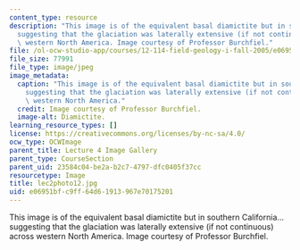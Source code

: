```yaml
---
content_type: resource
description: "This image is of the equivalent basal diamictite but in southern California\u2026\
  suggesting that the glaciation was laterally extensive (if not continuous) across\
  \ western North America. Image courtesy of Professor Burchfiel."
file: /ol-ocw-studio-app/courses/12-114-field-geology-i-fall-2005/e06951bfc9ff64d61913967e70175201_lec2photo12.jpg
file_size: 77991
file_type: image/jpeg
image_metadata:
  caption: "This image is of the equivalent basal diamictite but in southern California\u2026\
    suggesting that the glaciation was laterally extensive (if not continuous) across\
    \ western North America."
  credit: Image courtesy of Professor Burchfiel.
  image-alt: Diamictite.
learning_resource_types: []
license: https://creativecommons.org/licenses/by-nc-sa/4.0/
ocw_type: OCWImage
parent_title: Lecture 4 Image Gallery
parent_type: CourseSection
parent_uid: 23584c04-be2a-b2c7-4797-dfc0405f37cc
resourcetype: Image
title: lec2photo12.jpg
uid: e06951bf-c9ff-64d6-1913-967e70175201
---
```

This image is of the equivalent basal diamictite but in southern California…suggesting that the glaciation was laterally extensive (if not continuous) across western North America. Image courtesy of Professor Burchfiel.